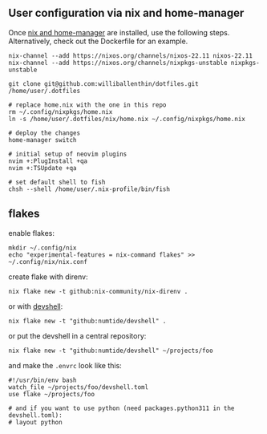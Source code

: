 ## User configuration via nix and home-manager


Once [nix and home-manager](http://ghedam.at/24353/tutorial-getting-started-with-home-manager-for-nix)
are installed, use the following steps.
Alternatively, check out the Dockerfile for an example.

```
nix-channel --add https://nixos.org/channels/nixos-22.11 nixos-22.11
nix-channel --add https://nixos.org/channels/nixpkgs-unstable nixpkgs-unstable

git clone git@github.com:williballenthin/dotfiles.git /home/user/.dotfiles

# replace home.nix with the one in this repo
rm ~/.config/nixpkgs/home.nix
ln -s /home/user/.dotfiles/nix/home.nix ~/.config/nixpkgs/home.nix

# deploy the changes
home-manager switch

# initial setup of neovim plugins
nvim +:PlugInstall +qa
nvim +:TSUpdate +qa

# set default shell to fish
chsh --shell /home/user/.nix-profile/bin/fish
```


## flakes

enable flakes:

```
mkdir ~/.config/nix
echo "experimental-features = nix-command flakes" >> ~/.config/nix/nix.conf
```

create flake with direnv:

```
nix flake new -t github:nix-community/nix-direnv .
```

or with [devshell](https://github.com/numtide/devshell/blob/master/docs/getting_started.md):

```
nix flake new -t "github:numtide/devshell" .
```

or put the devshell in a central repository:

```
nix flake new -t "github:numtide/devshell" ~/projects/foo
```

and make the `.envrc` look like this:

```
#!/usr/bin/env bash
watch_file ~/projects/foo/devshell.toml
use flake ~/projects/foo

# and if you want to use python (need packages.python311 in the devshell.toml):
# layout python
```
